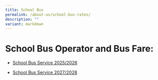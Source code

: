 ```yaml
---
title: School Bus
permalink: /about-us/school-bus-rates/
description: ""
variant: markdown
---
```

# **School Bus Operator and Bus Fare:**

*   [School Bus Service 2025/2026](/files/BusServiceVendors/1_Jan_2025_to_31_Dec_2026.pdf)
    
*   [School Bus Service 2027/2028](/files/BusServiceVendors/1_Jan_2027_to_31_Dec_2028.pdf)